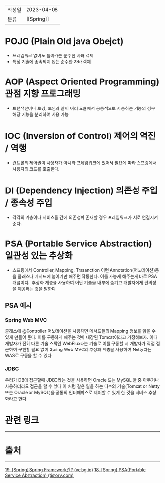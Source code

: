 |             |                     |
|:------------|:--------------------|
| 작성일         | 2023-04-08 |
|   분류        |     [[Spring]]                |

# POJO (Plain Old java Obejct)
- 프레임워크 없이도 돌아가는 순수한 자바 객체
- 특정 기술에 종속되지 않는 순수한 자바 객체

# AOP (Aspect Oriented Programming) 관점 지향 프로그래밍
- 트랜잭션이나 로깅, 보안과 같이 여러 모듈에서 공통적으로 사용하는 기능의 경우 해당 기능을 분리하여 사용 가능

# IOC (Inversion of Control) 제어의 역전 / 역행
- 컨트롤의 제어권이 사용자가 아니라 프레임워크에 있어서 필요에 따라 스프링에서 사용자의 코드를 호출한다.

# DI (Dependency Injection) 의존성 주입 / 종속성 주입
- 각각의 계층이나 서비스들 간에 의존성이 존재할 경우 프레임워크가 서로 연결시켜준다.

# PSA (Portable Service Abstraction) 일관성 있는 추상화
- 스프링에서 Controller, Mapping, Trasanction 이런 Annotation(어노테이션)등을 클래스나 메서드에 붙이기만 해주면 작동한다. 이를 가능케 해주는게 바로 PSA 개념이다.  추상화 계층을 사용하여 어떤 기술을 내부에 숨기고 개발자에게 편의성을 제공하는 것을 말한다

## PSA 예시
### Spring Web MVC
클래스에 @Controller 어노테이션을 사용하면 메서드들의 Mapping 정보를 읽을 수 있게 만들어 준다. 이를 구동하게 해주는 것이 내장된 Tomcat이라고 가정해보자. 이때 개발자가 전혀 다른 기술 스택인 WebFlux라는 기술로 이를 구동할 시 개발자가 직접 접근하여 구현할 필요 없이 Spring Web MVC의 추상화 계층을 사용하여 Netty라는 WAS로 구동을 할 수 있다

### JDBC
우리가 DB에 접근할때 JDBC라는 것을 사용하면 Oracle 또는 MySQL 둘 중 아무거나 사용하더라도 접근을 할 수 있다
이 처럼 같은 일을 하는 다수의 기술(Tomcat or Netty 또는 Oracle or MySQL)을 공통의 인터페이스로 제어할 수 있게 한 것을 서비스 추상화라고 한다

# 관련 링크
---

# 출처
---
[19. \[Spring\] Spring Framework란? (velog.io)](https://velog.io/@matcha_/Spring-Spring-Framework%EB%9E%80)
[18. \[Spring\] PSA(Portable Service Abstraction) (tistory.com)](https://maenco.tistory.com/entry/PSAPortable-Service-Abstraction)